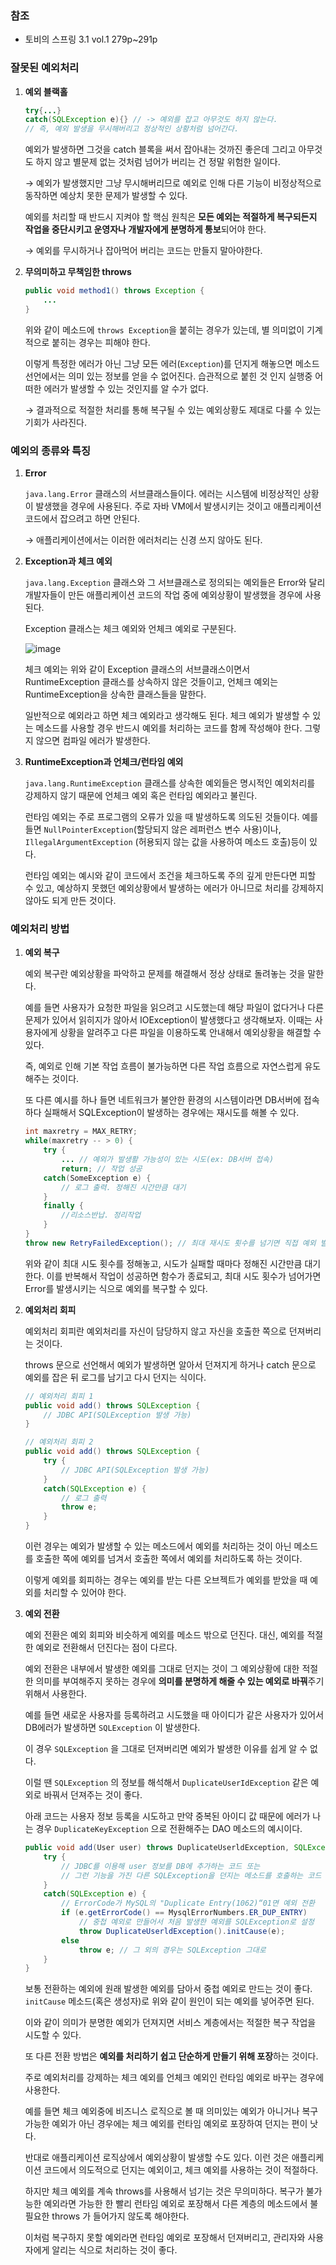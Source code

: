 ### 참조

- 토비의 스프링 3.1 vol.1 279p~291p

### 잘못된 예외처리

1. **예외 블랙홀**
    
    ```java
    try{...}
    catch(SQLException e){} // -> 예외를 잡고 아무것도 하지 않는다.
    // 즉, 예외 발생을 무시해버리고 정상적인 상황처럼 넘어간다.
    ```
    
    예외가 발생하면 그것을 catch 블록을 써서 잡아내는 것까진 좋은데 그리고 아무것도 하지 않고 별문제 없는 것처럼 넘어가 버리는 건 정말 위험한 일이다.
    
    → 예외가 발생했지만 그냥 무시해버리므로 예외로 인해 다른 기능이 비정상적으로 동작하면 예상치 못한 문제가 발생할 수 있다.
    
    예외를 처리할 때 반드시 지켜야 할 핵심 원칙은 **모든 예외는 적절하게 복구되든지 작업을 중단시키고 운영자나 개발자에게 분명하게 통보**되어야 한다.
    
    → 예외를 무시하거나 잡아먹어 버리는 코드는 만들지 말아야한다.
    
2. **무의미하고 무책임한 throws**
    
    ```java
    public void method1() throws Exception {
    	...
    }
    ```
    
    위와 같이 메소드에 `throws Exception`을 붙히는 경우가 있는데, 별 의미없이 기계적으로 붙히는 경우는 피해야 한다.
    
    이렇게 특정한 에러가 아닌 그냥 모든 에러(`Exception`)를 던지게 해놓으면 메소드 선언에서는 의미 있는 정보를 얻을 수 없어진다. 습관적으로 붙힌 것 인지 실행중 어떠한 에러가 발생할 수 있는 것인지를 알 수가 없다.
    
    → 결과적으로 적절한 처리를 통해 복구될 수 있는 예외상황도 제대로 다룰 수 있는 기회가 사라진다.
    

### 예외의 종류와 특징

1. **Error**
    
    `java.lang.Error` 클래스의 서브클래스들이다. 에러는 시스템에 비정상적인 상황이 발생했을 경우에 사용된다. 주로 자바 VM에서 발생시키는 것이고 애플리케이션 코드에서 잡으려고 하면 안된다.
    
    → 애플리케이션에서는 이러한 에러처리는 신경 쓰지 않아도 된다.
    
2. **Exception과 체크 예외**
    
    `java.lang.Exception` 클래스와 그 서브클래스로 정의되는 예외들은 Error와 달리 개발자들이 만든 애플리케이션 코드의 작업 중에 예외상황이 발생했을 경우에 사용된다.
    
    Exception 클래스는 체크 예외와 언체크 예외로 구분된다.
    
    ![image](https://user-images.githubusercontent.com/108508730/202123562-51910002-413c-4311-a2e1-244e956a7054.png)
    
    체크 예외는 위와 같이 Exception 클래스의 서브클래스이면서 RuntimeException 클래스를 상속하지 않은 것들이고, 언체크 예외는 RuntimeException을 상속한 클래스들을 말한다.
    
    일반적으로 예외라고 하면 체크 예외라고 생각해도 된다. 체크 예외가 발생할 수 있는 메소드를 사용할 경우 반드시 예외를 처리하는 코드를 함께 작성해야 한다. 그렇지 않으면 컴파일 에러가 발생한다.
    
3. **RuntimeException과 언체크/런타임 예외**
    
    `java.lang.RuntimeException` 클래스를 상속한 예외들은 명시적인 예외처리를 강제하지 않기 때문에 언체크 예외 혹은 런타임 예외라고 불린다.
    
    런타임 예외는 주로 프로그램의 오류가 있을 때 발생하도록 의도된 것들이다. 예를 들면 `NullPointerException`(할당되지 않은 레퍼런스 변수 사용)이나, `IllegalArgumentException` (허용되지 않는 값을 사용하여 메소드 호출)등이 있다.
    
    런타임 예외는 예시와 같이 코드에서 조건을 체크하도록 주의 깊게 만든다면 피할 수 있고, 예상하지 못했던 예외상황에서 발생하는 에러가 아니므로 처리를 강제하지 않아도 되게 만든 것이다.
    

### 예외처리 방법

1. **예외 복구**
    
    예외 복구란 예외상황을 파악하고 문제를 해결해서 정상 상태로 돌려놓는 것을 말한다.
    
    예를 들면 사용자가 요청한 파일을 읽으려고 시도했는데 해당 파일이 없다거나 다른 문제가 있어서 읽히지가 않아서 IOException이 발생했다고 생각해보자. 이때는 사용자에게 상황을 알려주고 다른 파일을 이용하도록 안내해서 예외상황을 해결할 수 있다.
    
    즉, 예외로 인해 기본 작업 흐름이 불가능하면 다른 작업 흐름으로 자연스럽게 유도해주는 것이다.
    
    또 다른 예시를 하나 들면 네트워크가 불안한 환경의 시스템이라면 DB서버에 접속하다 실패해서 SQLException이 발생하는 경우에는 재시도를 해볼 수 있다.
    
    ```java
    int maxretry = MAX_RETRY;
    while(maxretry -- > 0) {
    	try {
    		... // 예외가 발생활 가능성이 있는 시도(ex: DB서버 접속)
    		return; // 작업 성공
    	catch(SomeException e) {
    		// 로그 출력. 정해진 시간만큼 대기
    	}
    	finally {
    		//리소스반납. 정리작업
    	}
    }
    throw new RetryFailedException(); // 최대 재시도 횟수를 넘기면 직접 예외 발생
    ```
    
    위와 같이 최대 시도 횟수를 정해놓고, 시도가 실패할 때마다 정해진 시간만큼 대기한다. 이를 반복해서 작업이 성공하면 함수가 종료되고, 최대 시도 횟수가 넘어가면 Error를 발생시키는 식으로 예외를 복구할 수 있다.
    
2. **예외처리 회피**
    
    예외처리 회피란 예외처리를 자신이 담당하지 않고 자신을 호출한 쪽으로 던져버리는 것이다.
    
    throws 문으로 선언해서 예외가 발생하면 알아서 던져지게 하거나 catch 문으로 예외를 잡은 뒤 로그를 남기고 다시 던지는 식이다.
    
    ```java
    // 예외처리 회피 1
    public void add() throws SQLException {
    	// JDBC API(SQLException 발생 가능)
    }
    
    // 예외처리 회피 2
    public void add() throws SQLException {
    	try {
    		// JDBC API(SQLException 발생 가능)
    	}
    	catch(SQLException e) {
    		// 로그 출력
    		throw e;
    	}
    }
    ```
    
    이런 경우는 예외가 발생할 수 있는 메소드에서 예외를 처리하는 것이 아닌 메소드를 호출한 쪽에 예외를 넘겨서 호출한 쪽에서 예외를 처리하도록 하는 것이다.
    
    이렇게 예외를 회피하는 경우는 예외를 받는 다른 오브젝트가 예외를 받았을 때 예외를 처리할 수 있어야 한다.
    
3. **예외 전환**
    
    예외 전환은 예외 회피와 비슷하게 예외를 메소드 밖으로 던진다. 대신, 예외를 적절한 예외로 전환해서 던진다는 점이 다르다.
    
    예외 전환은 내부에서 발생한 예외를 그대로 던지는 것이 그 예외상황에 대한 적절한 의미를 부여해주지 못하는 경우에 **의미를 분명하게 해줄 수 있는 예외로 바꿔**주기 위해서 사용한다.
    
    예를 들면 새로운 사용자를 등록하려고 시도했을 때 아이디가 같은 사용자가 있어서 DB에러가 발생하면 `SQLException` 이 발생한다.
    
    이 경우 `SQLException` 을 그대로 던져버리면 예외가 발생한 이유를 쉽게 알 수 없다.
    
    이럴 땐 `SQLException` 의 정보를 해석해서 `DuplicateUserIdException` 같은 예외로 바꿔서 던져주는 것이 좋다.
    
    아래 코드는 사용자 정보 등록을 시도하고 만약 중복된 아이디 값 때문에 에러가 나는 경우 `DuplicateKeyException` 으로 전환해주는 DAO 메소드의 예시이다.
    
    ```java
    public void add(User user) throws DuplicateUserldException, SQLException {
    	try {
    		// JDBC를 이용해 user 정보를 DB에 추가하는 코드 또는
    		// 그런 기능을 가진 다른 SQLException을 던지는 메소드를 호출하는 코드
    	}
    	catch(SQLException e) {
    		// ErrorCode가 MySQL의 "Duplicate Entry(1062)“01면 예외 전환
    		if (e.getErrorCode() == MysqlErrorNumbers.ER_DUP_ENTRY)
    			// 중첩 예외로 만들어서 처음 발생한 예외를 SQLException로 설정
    			throw DuplicateUserldException().initCause(e);
    		else
    			throw e; // 그 외의 경우는 SQLException 그대로
    	}
    }
    ```
    
    보통 전환하는 예외에 원래 발생한 예외를 담아서 중첩 예외로 만드는 것이 좋다. `initCause` 메소드(혹은 생성자)로 위와 같이 원인이 되는 예외를 넣어주면 된다.
    
    이와 같이 의미가 분명한 예외가 던져지면 서비스 계층에서는 적절한 복구 작업을 시도할 수 있다.
    
    또 다른 전환 방법은 **예외를 처리하기 쉽고 단순하게 만들기 위해 포장**하는 것이다.
    
    주로 예외처리를 강제하는 체크 예외를 언체크 예외인 런타임 예외로 바꾸는 경우에 사용한다.
    
    예를 들면 체크 예외중에 비즈니스 로직으로 볼 때 의미있는 예외가 아니거나 복구 가능한 예외가 아닌 경우에는 체크 예외를 런타임 예외로 포장하여 던지는 편이 낫다.
    
    반대로 애플리케이션 로직상에서 예외상황이 발생할 수도 있다. 이런 것은 애플리케이션 코드에서 의도적으로 던지는 예외이고, 체크 예외를 사용하는 것이 적절하다.
    
    하지만 체크 예외를 계속 throws를 사용해서 넘기는 것은 무의미하다. 복구가 불가능한 예외라면 가능한 한 빨리 런타임 예외로 포장해서 다른 계층의 메소드에서 불필요한 throws 가 들어가지 않도록 해야한다.
    
    이처럼 복구하지 못할 예외라면 런타임 예외로 포장해서 던져버리고, 관리자와 사용자에게 알리는 식으로 처리하는 것이 좋다.
